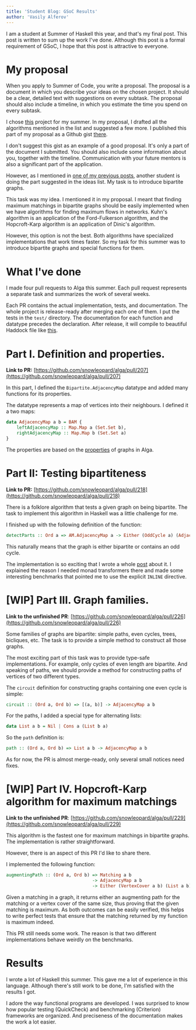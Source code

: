 ```yaml
---
title: 'Student Blog: GSoC Results'
author: 'Vasily Alferov'
---
```


I am a student at Summer of Haskell this year, and that's my final post. This
post is written to sum up the work I've done. Although this post is a formal
requirement of GSoC, I hope that this post is attractive to everyone.

# My proposal

When you apply to Summer of Code, you write a proposal. The proposal is a
document in which you describe your ideas on the chosen project. It should be a
clear, detailed text with suggestions on every subtask. The proposal should also
include a timeline, in which you estimate the time you spend on every subtask.

I chose [this](https://summer.haskell.org/ideas.html#algebraic-graphs) project
for my summer. In my proposal, I drafted all the algorithms mentioned in the
list and suggested a few more. I published this part of my proposal as a Github
gist [there](https://gist.github.com/vasalf/c246171d8ebd784487624853566b8df2).

I don't suggest this gist as an example of a good proposal. It's only a part of
the document I submitted. You should also include some information about you,
together with the timeline. Communication with your future mentors is also a
significant part of the application.

However, as I mentioned in
[one of my previous posts](https://summer.haskell.org/news/2019-05-29-alga-introduction.html),
another student is doing the part suggested in the ideas list. My task is to
introduce bipartite graphs.

This task was my idea. I mentioned it in my proposal. I meant that finding
maximum matchings in bipartite graphs should be easily implemented when we have
algorithms for finding maximum flows in networks. Kuhn's algorithm is an
application of the Ford-Fulkerson algorithm, and the Hopcroft-Karp algorithm is
an application of Dinic's algorithm.

However, this option is not the best. Both algorithms have specialized
implementations that work times faster. So my task for this summer was to
introduce bipartite graphs and special functions for them.

# What I've done

I made four pull requests to Alga this summer. Each pull request represents a
separate task and summarizes the work of several weeks.

Each PR contains the actual implementation, tests, and documentation. The whole
project is release-ready after merging each one of them. I put the tests in the
`test/` directory. The documentation for each function and datatype precedes the
declaration. After release, it will compile to beautiful Haddock file like
[this](http://hackage.haskell.org/package/algebraic-graphs-0.4/docs/Algebra-Graph.html).

# Part I. Definition and properties.

**Link to PR:** [https://github.com/snowleopard/alga/pull/207](https://github.com/snowleopard/alga/pull/207)

In this part, I defined the `Bipartite.AdjacencyMap` datatype and added many
functions for its properties.

The datatype represents a map of vertices into their neighbours. I defined it a
two maps:

```Haskell
data AdjacencyMap a b = BAM {
    leftAdjacencyMap :: Map.Map a (Set.Set b),
    rightAdjacencyMap :: Map.Map b (Set.Set a)
}
```

The properties are based on the
[properties](http://hackage.haskell.org/package/algebraic-graphs-0.4/docs/Algebra-Graph.html)
of graphs in Alga.

# Part II: Testing bipartiteness

**Link to PR:** [https://github.com/snowleopard/alga/pull/218](https://github.com/snowleopard/alga/pull/218)

There is a folklore algorithm that tests a given graph on being bipartite. The
task to implement this algorithm in Haskell was a little challenge for me.

I finished up with the following definition of the function:

```Haskell
detectParts :: Ord a => AM.AdjacencyMap a -> Either (OddCycle a) (AdjacencyMap a a)
```

This naturally means that the graph is either bipartite or contains an odd
cycle.

The implementation is so exciting that I wrote a whole
[post](https://summer.haskell.org/news/2019-07-26-testing-bipartiteness.html)
about it. I explained the reason I needed monad transformers there and made some
interesting benchmarks that pointed me to use the explicit `INLINE` directive.

# [WIP] Part III. Graph families.

**Link to the unfinished PR**: [https://github.com/snowleopard/alga/pull/226](https://github.com/snowleopard/alga/pull/226)

Some families of graphs are bipartite: simple paths, even cycles, trees,
bicliques, etc. The task is to provide a simple method to construct all those
graphs.

The most exciting part of this task was to provide type-safe implementations.
For example, only cycles of even length are bipartite. And speaking of paths, we
should provide a method for constructing paths of vertices of two different
types.

The `circuit` definition for constructing graphs containing one even cycle is
simple:

```Haskell
circuit :: (Ord a, Ord b) => [(a, b)] -> AdjacencyMap a b
```

For the paths, I added a special type for alternating lists:

```Haskell
data List a b = Nil | Cons a (List b a)
```

So the `path` definition is:

```Haskell
path :: (Ord a, Ord b) => List a b -> AdjacencyMap a b
```

As for now, the PR is almost merge-ready, only several small notices need fixes.

# [WIP] Part IV. Hopcroft-Karp algorithm for maximum matchings

**Link to the unfinished PR**: [https://github.com/snowleopard/alga/pull/229](https://github.com/snowleopard/alga/pull/229)

This algorithm is the fastest one for maximum matchings in bipartite graphs. The
implementation is rather straightforward.

However, there is an aspect of this PR I'd like to share there.

I implemented the following function:

```Haskell
augmentingPath :: (Ord a, Ord b) => Matching a b
                                 -> AdjacencyMap a b
                                 -> Either (VertexCover a b) (List a b)
```

Given a matching in a graph, it returns either an augmenting path for the
matching or a vertex cover of the same size, thus proving that the given
matching is maximum. As both outcomes can be easily verified, this helps to
write perfect tests that ensure that the matching returned by my function is
maximum indeed.

This PR still needs some work. The reason is that two different implementations
behave weirdly on the benchmarks.

# Results

I wrote a lot of Haskell this summer. This gave me a lot of experience in this
language. Although there's still work to be done, I'm satisfied with the
results I got.

I adore the way functional programs are developed. I was surprised to know how
popular testing (QuickCheck) and benchmarking (Criterion) frameworks are
organized. And preciseness of the documentation makes the work a lot easier.

